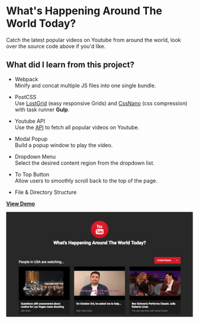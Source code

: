 # What's Happening Around The World Today?

Catch the latest popular videos on Youtube from around the world, look over the source code above if you'd like.


## What did I learn from this project?

- Webpack  
Minify and concat multiple JS files into one single bundle.

- PostCSS  
Use [LostGrid](http://lostgrid.org/) (easy responsive Grids) and [CssNano](http://cssnano.co/) (css compression) with task runner **Gulp**.

- Youtube API  
Use the [API](https://developers.google.com/youtube/v3/) to fetch all popular videos on Youtube.

- Modal Popup  
Build a popup window to play the video.

- Dropdown Menu  
Select the desired content region from the dropdown list.

- To Top Button  
Allow users to smoothly scroll back to the top of the page.

- File & Directory Structure  


[**View Demo**](https://pamcy.github.io/50Websites/37-youtube-popular-videos)

![Expanding image gallery with Flexbox](./public/imgs/demo-youtube.png)
